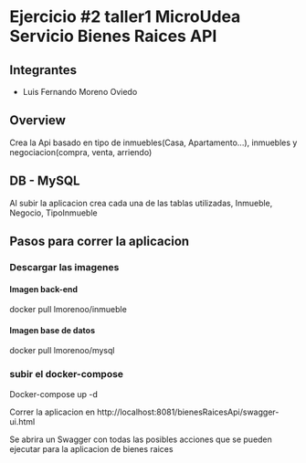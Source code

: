 
# Ejercicio #2 taller1 MicroUdea Servicio Bienes Raices API

## Integrantes
- Luis Fernando Moreno Oviedo


## Overview  
Crea la Api basado en tipo de inmuebles(Casa, Apartamento...), inmuebles y negociacion(compra, venta, arriendo)

## DB - MySQL
Al subir la aplicacion crea cada una de las tablas utilizadas, Inmueble, Negocio, TipoInmueble

## Pasos para correr la aplicacion

### Descargar las imagenes
#### Imagen back-end

docker pull lmorenoo/inmueble

#### Imagen base de datos

docker pull lmorenoo/mysql

### subir el docker-compose
Docker-compose up -d 

Correr la aplicacion en http://localhost:8081/bienesRaicesApi/swagger-ui.html

Se abrira un Swagger con todas las posibles acciones que se pueden ejecutar para la aplicacion de bienes raices

